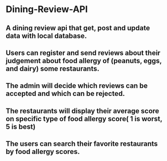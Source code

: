 # Dining-Review-API
## A dining review api that get, post and update data with local database.
## Users can register and send reviews about their judgement about food allergy of (peanuts, eggs, and dairy) some restaurants.
## The admin will decide which reviews can be accepted and which can be rejected.
## The restaurants will display their average score on specific type of food allergy score( 1 is worst, 5 is best)
## The users can search their favorite restaurants by food allergy scores.

